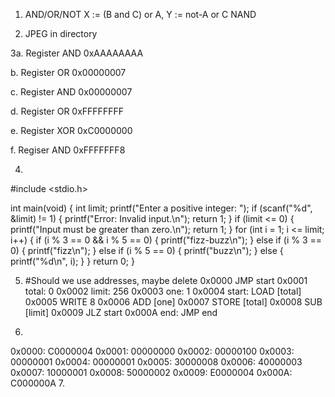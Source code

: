 1. AND/OR/NOT X := (B and C) or A, Y := not-A or C
   NAND 

2. JPEG in directory

3a. Register AND 0xAAAAAAAA

b. Register OR 0x00000007

c. Register AND 0x00000007

d. Register OR 0xFFFFFFFF

e. Register XOR 0xC0000000

f. Regiser AND 0xFFFFFFF8

4.
#include <stdio.h>

int main(void) {
    int limit;
    printf("Enter a positive integer: ");
    if (scanf("%d", &limit) != 1) {
        printf("Error: Invalid input.\n");
        return 1;
    }
    if (limit <= 0) {
        printf("Input must be greater than zero.\n");
        return 1;
    }
    for (int i = 1; i <= limit; i++) {
        if (i % 3 == 0 && i % 5 == 0) {
            printf("fizz-buzz\n");
        } else if (i % 3 == 0) {
            printf("fizz\n");
        } else if (i % 5 == 0) {
            printf("buzz\n");
        } else {
            printf("%d\n", i);
        }
    }
    return 0;
}

5. #Should we use addresses, maybe delete 
0x0000            JMP     start
0x0001    total:  0
0x0002    limit:  256
0x0003    one:    1
0x0004    start:  LOAD    [total]
0x0005            WRITE   8
0x0006          ADD     [one]
0x0007            STORE   [total]
0x0008            SUB     [limit]
0x0009            JLZ     start
0x000A    end:    JMP     end

6.  
0x0000:  C0000004
0x0001:  00000000
0x0002:  00000100
0x0003:  00000001
0x0004:  00000001
0x0005:  30000008
0x0006:  40000003
0x0007:  10000001
0x0008:  50000002
0x0009:  E0000004
0x000A:  C000000A
7. 

